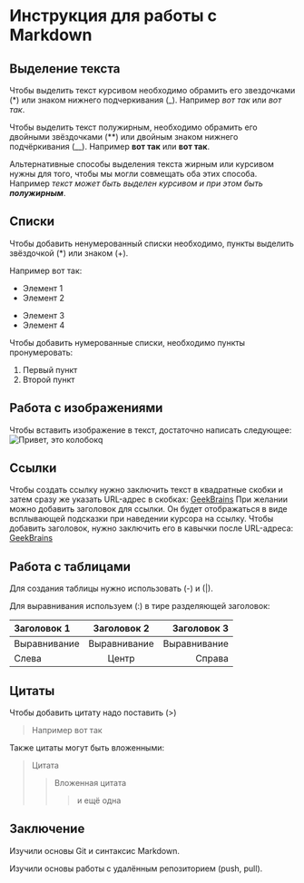 # Инструкция для работы с Markdown

## Выделение текста

Чтобы выделить текст курсивом необходимо обрамить его звездочками (*) или знаком нижнего подчеркивания (_). Например *вот так* или _вот так_.

Чтобы выделить текст полужирным, необходимо обрамить его двойными звёздочками (**) или двойным знаком нижнего подчёркивания (__). Например **вот так** или __вот так__.

Альтернативные способы выделения текста жирным или курсивом нужны для того, чтобы мы могли совмещать оба этих способа. Например _текст может быть выделен курсивом и при этом быть **полужирным**_.

## Списки

Чтобы добавить ненумерованный списки необходимо, пункты выделить звёздочкой (*) или знаком (+).  

Например вот так:
 * Элемент 1
 * Элемент 2
 + Элемент 3
 + Элемент 4

Чтобы добавить нумерованные списки, необходимо пункты пронумеровать:
1. Первый пункт
2. Второй пункт

## Работа с изображениями

Чтобы вставить изображение в текст, достаточно написать следующее:
![Привет, это колобок](funny-cartoon-3d-1024x768.jpg)q
## Ссылки

Чтобы создать ссылку нужно заключить текст в квадратные скобки и затем сразу же указать URL-адрес в скобках: [GeekBrains](gb.ru)
При желании можно добавить заголовок для ссылки. Он будет отображаться в виде всплывающей подсказки при наведении курсора на ссылку. Чтобы добавить заголовок, нужно заключить его в кавычки после URL-адреса: [GeekBrains](gb.ru "Образовательная платформа")

## Работа с таблицами

Для создания таблицы нужно использовать (-) и (|).

Для выравнивания используем (:) в тире разделяющей заголовок:

| Заголовок 1 | Заголовок 2 | Заголовок 3 |
| :--- | :-----: | ---: |
| Выравнивание | Выравнивание | Выравнивание |
| Слева | Центр | Справа |

## Цитаты

Чтобы добавить цитату надо поставить (>)

>Например вот так

Также цитаты могут быть вложенными:

>Цитата
>>Вложенная цитата
>>>и ещё одна

## Заключение

Изучили основы Git и синтаксис Markdown.

Изучили основы работы с удалённым репозиторием (push, pull).

